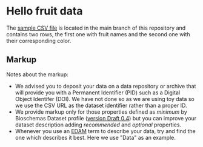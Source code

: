 # Hello fruit data

The [sample CSV file](https://github.com/BioSchemas/github-markup-example/blob/main/data/sample.csv) is located in the main branch of this repository and contains two rows, the first one with fruit names and the second one with their corresponding color.

## Markup

Notes about the markup: 
* We advised you to deposit your data on a data repository or archive that will provide you with a Permanent Identifier (PID) such as a Digital Object Identifer (DOI). We have not done so as we are using toy data so we use the CSV URL as the dataset identifier rather than a proper ID.
* We provide markup only for those properties defined as *minimum* by Bioschemas Dataset profile ([version Draft 0.4](https://bioschemas.org/profiles/Dataset/0.4-DRAFT)) but you can improve your dataset description adding *recommended* and *optional* properties.
* Whenever you use an [EDAM](https://edamontology.org/) term to describe your data, try and find the one which describes it best. Here we use "Data" as an example.

<script type="application/ld+json">
  { 
    "@context": "https://schema.org", 
    "@type": "Dataset",
    "@id": "https://github.com/BioSchemas/github-markup-example/blob/main/data/sample.csv",
    "http://purl.org/dc/terms/conformsTo": "https://bioschemas.org/profiles/Dataset/0.4-DRAFT", 

    "description": "Toy data used as an example on how to add Bioschemas markup to your data",
    "identifier": "https://github.com/BioSchemas/github-markup-example/blob/main/data/sample.csv",
    "keywords":  [
      {
        "@type": "DefinedTerm", 
        "@id": "http://edamontology.org/data_0006", 
        "name": "Data"
      },
      "Sample data"
    ], 
    "license": "https://creativecommons.org/licenses/by/4.0/",
    "name": "Hello fruit data",
    "url": "https://bioschemas.org/github-markup-example/data.html"

  }
</script>